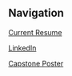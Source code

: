 
## Navigation 

[Current Resume](https://github.com/aks5bx/CurrentResume/blob/main/AdiSrikanthResumeW23.pdf)

[LinkedIn](https://www.linkedin.com/in/adi-srikanth/)

[Capstone Poster](https://github.com/aks5bx/CurrentResume/blob/main/Capstone%20Poster.pdf)
